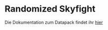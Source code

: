# Randomized Skyfight

Die Dokumentation zum Datapack findet ihr [hier](https://rafaelurben.github.io/minecraft/datapacks/randomizedskyfight)
